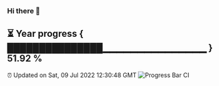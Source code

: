### Hi there 👋
⏳ Year progress { ███████████████▁▁▁▁▁▁▁▁▁▁▁▁▁▁▁ } 51.92 %
---
⏰ Updated on Sat, 09 Jul 2022 12:30:48 GMT
![Progress Bar CI](https://github.com/liununu/liununu/workflows/Progress%20Bar%20CI/badge.svg)
